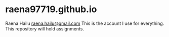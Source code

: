 # raena97719.github.io
Raena Hailu
raena.hailu@gmail.com
This is the account I use for everything.
This repository will hold assignments. 

